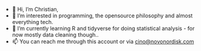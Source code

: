 - 👋 Hi, I’m Christian,
- 👀 I’m interested in programming, the opensource philosophy and almost everything tech.
- 🌱 I’m currently learning R and tidyverse for doing statistical analysis - for now mostly data cleaning though..
- 📫 You can reach me through this account or via cino@novonordisk.com
<!---
- 👀 I’m interested in ...

- 💞️ I’m looking to collaborate on 

--->

<!---
NNcino/NNcino is a ✨ special ✨ repository because its `README.md` (this file) appears on your GitHub profile.
You can click the Preview link to take a look at your changes.
--->

